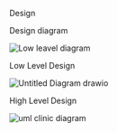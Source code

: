 Design

Design diagram


![Low leavel diagram](https://user-images.githubusercontent.com/94224532/142773617-b401725c-e074-4122-a68e-ae66d8933f0a.png)



Low Level Design

![Untitled Diagram drawio](https://user-images.githubusercontent.com/94224532/142773699-f2a35aa8-4f9f-465d-af70-a65df714c4b4.png)


High Level Design

![uml clinic diagram](https://user-images.githubusercontent.com/94224532/142773633-c4dff2a3-d000-4fb4-ab4e-259bc07da457.png)



